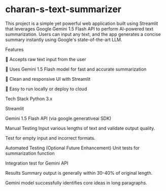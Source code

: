 # charan-s-text-summarizer

This project is a simple yet powerful web application built using Streamlit that leverages Google Gemini 1.5 Flash API to perform AI-powered text summarization. Users can input any text, and the app generates a concise summary instantly using Google's state-of-the-art LLM.

Features

🔹 Accepts raw text input from the user

🔹 Uses Gemini 1.5 Flash model for fast and accurate summarization

🔹 Clean and responsive UI with Streamlit

🔹 Easy to run locally or deploy to cloud


 Tech Stack
Python 3.x

Streamlit

Gemini 1.5 Flash API (via google.generativeai SDK)

Manual Testing
Input various lengths of text and validate output quality.

Test for empty input and incorrect formats.

Automated Testing (Optional Future Enhancement)
Unit tests for summarization function

Integration test for Gemini API

Results
Summary output is generally within 30-40% of original length.

Gemini model successfully identifies core ideas in long paragraphs.
